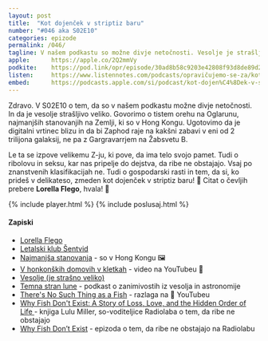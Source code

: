```yaml
---
layout: post
title:  "Kot dojenček v striptiz baru"
number: "#046 aka S02E10"
categories: epizode
permalink: /046/
tagline: V našem podkastu so možne divje netočnosti. Vesolje je strašljivo veliko. Obiščemo planet Oglarun in pogledamo, kje so najmanjša stanovanja na svetu. Seveda so v Honk Kongu. Citat prebere Lorella Flego.
apple:		https://apple.co/2Q2mmVy
podkite:	https://pod.link/opr/episode/30ad8b58c9203e42808f93d8de89d2d7
listen:		https://www.listennotes.com/podcasts/opravičujemo-se-za/kot-dojenček-v-striptiz-baru-eD2CoPwsyvE/embed/
embed:		https://podcasts.apple.com/si/podcast/kot-dojen%C4%8Dek-v-striptiz-baru/id1514750013?i=1000516731060
---
```


Zdravo. V S02E10 o tem, da so v našem podkastu možne divje netočnosti. In da je vesolje strašljivo veliko. Govorimo o tistem orehu na Oglarunu, najmanjših stanovanjih na Zemlji, ki so v Hong Kongu. Ugotovimo da je digitalni vrtinec blizu in da bi Zaphod raje na kakšni zabavi v eni od 2 trilijona galaksij, ne pa z Gargravarrjem na Žabsvetu B. 

Le ta se izpove velikemu Z-ju, ki pove, da ima telo svojo pamet. Tudi o ribolovu in seksu, kar nas pripelje do dejstva, da ribe ne obstajajo. Vsaj po znanstvenih klasifikacijah ne. Tudi o gospodarski rasti in tem, da si, ko prideš v delikateso, zmeden kot dojenček v striptiz baru! 👶 Citat o čevljih prebere **Lorella Flego**, hvala!  🙏 

{% include player.html %}
{% include poslusaj.html %}

#### Zapiski

- [Lorella Flego](https://www.instagram.com/lorellaflego/)
- [Letalski klub Šentvid](https://www.lk-sentvid.com/)
- [Najmanjša stanovanja](https://www.nationalgeographic.com/photography/article/hong-kong-living-trapped-lam-photos) - so v Hong Kongu 🖼
- [V honkonških domovih v kletkah](https://www.youtube.com/watch?v=hLrFyjGZ9NU) - video na YouTubeu 🎥
- [Vesolje (je strašno veliko)](https://sl.wikipedia.org/wiki/Vesolje)
- [Temna stran lune](https://podcasts.apple.com/us/podcast/temna-stran-lune/id1530444841) - podkast o zanimivostih iz vesolja in astronomije
- [There's No Such Thing as a Fish](https://www.youtube.com/watch?v=uhwcEvMJz1Y) - razlaga na 🎥 YouTubeu
- [Why Fish Don't Exist: A Story of Loss, Love, and the Hidden Order of Life ](https://www.goodreads.com/book/show/50887097-why-fish-don-t-exist) - knjiga Lulu Miller, so-voditeljice Radiolaba o tem, da ribe ne obstajajo
- [Why Fish Don’t Exist](https://overcast.fm/+L11mOY) - epizoda o tem, da ribe ne obstajajo na Radiolabu
